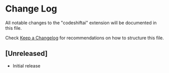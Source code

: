 # Change Log

All notable changes to the "codeshiftai" extension will be documented in this file.

Check [Keep a Changelog](http://keepachangelog.com/) for recommendations on how to structure this file.

## [Unreleased]

- Initial release